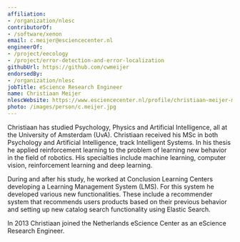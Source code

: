 ```yaml
---
affiliation:
- /organization/nlesc
contributorOf:
- /software/xenon
email: c.meijer@esciencecenter.nl
engineerOf:
- /project/eecology
- /project/error-detection-and-error-localization
githubUrl: https://github.com/cwmeijer
endorsedBy:
- /organization/nlesc
jobTitle: eScience Research Engineer
name: Christiaan Meijer
nlescWebsite: https://www.esciencecenter.nl/profile/christiaan-meijer-msc
photo: /images/person/c.meijer.jpg
---
```

Christiaan has studied Psychology, Physics and Artificial Intelligence, all at the University of Amsterdam (UvA). Christiaan received his MSc in both Psychology and Artificial Intelligence, track Intelligent Systems. In his thesis he applied reinforcement learning to the problem of learning new behavior in the field of robotics. His specialties include machine learning, computer vision, reinforcement learning and deep learning.

During and after his study, he worked at Conclusion Learning Centers developing a Learning Management System (LMS). For this system he developed various new functionalities. These include a recommender system that recommends users products based on their previous behavior and setting up new catalog search functionality using Elastic Search.

In 2013 Christiaan joined the Netherlands eScience Center as an eScience Research Engineer.
